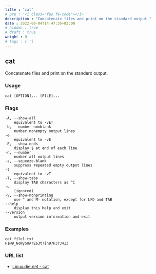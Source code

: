 ```yaml
---
title : "cat"
# pre : '<i class="fas fa-code"></i> '
description : "Concatenate files and print on the standard output."
date : 2022-06-04T14:47:36+02:00
# hidden : true
# draft : true
weight : 0
# tags : ['']
---
```


## cat

Concatenate files and print on the standard output.

### Usage

```plain
cat [OPTION]... [FILE]...
```

### Flags

```plain
-A, --show-all
    equivalent to -vET
-b, --number-nonblank
    number nonempty output lines
-e
    equivalent to -vE
-E, --show-ends
    display $ at end of each line
-n, --number
    number all output lines
-s, --squeeze-blank
    suppress repeated empty output lines
-t
    equivalent to -vT
-T, --show-tabs
    display TAB characters as ^I
-u
    (ignored)
-v, --show-nonprinting
    use ^ and M- notation, except for LFD and TAB
--help
    display this help and exit
--version
    output version information and exit
```

### Examples

```plain
cat file1.txt
F1@9_NoWyoUArE63t7in97H3r3413
```

### URL list

* [Linux.die.net - cat](https://linux.die.net/man/1/cat)
